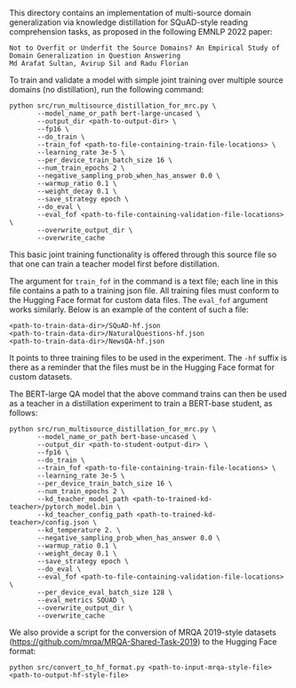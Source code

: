 This directory contains an implementation of multi-source domain generalization via knowledge distillation for SQuAD-style reading comprehension tasks, as proposed in the following EMNLP 2022 paper:

```
Not to Overfit or Underfit the Source Domains? An Empirical Study of Domain Generalization in Question Answering
Md Arafat Sultan, Avirup Sil and Radu Florian
```

To train and validate a model with simple joint training over multiple source domains (no distillation), run the following command:
```
python src/run_multisource_distillation_for_mrc.py \
       --model_name_or_path bert-large-uncased \
       --output_dir <path-to-output-dir> \
       --fp16 \
       --do_train \
       --train_fof <path-to-file-containing-train-file-locations> \
       --learning_rate 3e-5 \
       --per_device_train_batch_size 16 \
       --num_train_epochs 2 \
       --negative_sampling_prob_when_has_answer 0.0 \
       --warmup_ratio 0.1 \
       --weight_decay 0.1 \
       --save_strategy epoch \
       --do_eval \
       --eval_fof <path-to-file-containing-validation-file-locations> \
       --overwrite_output_dir \
       --overwrite_cache
```
This basic joint training functionality is offered through this source file so that one can train a teacher model first before distillation.

The argument for `train_fof` in the command is a text file; each line in this file contains a path to a training json file. All training files must conform to the Hugging Face format for custom data files. The `eval_fof` argument works similarly. Below is an example of the content of such a file:
```
<path-to-train-data-dir>/SQuAD-hf.json
<path-to-train-data-dir>/NaturalQuestions-hf.json
<path-to-train-data-dir>/NewsQA-hf.json
```
It points to three training files to be used in the experiment. The `-hf` suffix is there as a reminder that the files must be in the Hugging Face format for custom datasets.

The BERT-large QA model that the above command trains can then be used as a teacher in a distillation experiment to train a BERT-base student, as follows:
```
python src/run_multisource_distillation_for_mrc.py \
       --model_name_or_path bert-base-uncased \
       --output_dir <path-to-student-output-dir> \
       --fp16 \
       --do_train \
       --train_fof <path-to-file-containing-train-file-locations> \
       --learning_rate 3e-5 \
       --per_device_train_batch_size 16 \
       --num_train_epochs 2 \
       --kd_teacher_model_path <path-to-trained-kd-teacher>/pytorch_model.bin \
       --kd_teacher_config_path <path-to-trained-kd-teacher>/config.json \
       --kd_temperature 2. \
       --negative_sampling_prob_when_has_answer 0.0 \
       --warmup_ratio 0.1 \
       --weight_decay 0.1 \
       --save_strategy epoch \
       --do_eval \
       --eval_fof <path-to-file-containing-validation-file-locations> \
       --per_device_eval_batch_size 128 \
       --eval_metrics SQUAD \
       --overwrite_output_dir \
       --overwrite_cache       
```

We also provide a script for the conversion of MRQA 2019-style datasets (https://github.com/mrqa/MRQA-Shared-Task-2019) to the Hugging Face format:
```
python src/convert_to_hf_format.py <path-to-input-mrqa-style-file> <path-to-output-hf-style-file>
```